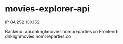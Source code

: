# movies-explorer-api

IP 84.252.139.152

Backend: api.dnknghmovies.nomoreparties.co
Frontend: dnknghmovies.nomoreparties.co
